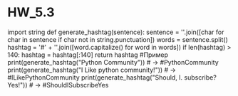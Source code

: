 # HW_5.3


import string
def generate_hashtag(sentence):
    sentence = ''.join([char for char in sentence if char not in string.punctuation])
    words = sentence.split()
    hashtag = '#' + ''.join([word.capitalize() for word in words])
    if len(hashtag) > 140:
        hashtag = hashtag[:140]
    return hashtag
#Пример
print(generate_hashtag("Python Community"))  # -> #PythonCommunity
print(generate_hashtag("I Like python community!"))  # -> #ILikePythonCommunity
print(generate_hashtag("Should, I. subscribe? Yes!"))  # -> #ShouldISubscribeYes
